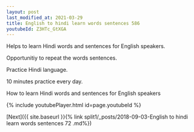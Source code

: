 ```yaml
---
layout: post
last_modified_at: 2021-03-29
title: English to hindi learn words sentences 586 
youtubeId: Z3HTc_GtXGA
---
```

 
 
Helps to learn Hindi words and sentences for English speakers.

Opportunitiy to repeat the words sentences. 

Practice Hindi language. 
 
10 minutes practice every day. 
 
How to learn Hindi words and sentences for English speakers 
 
{% include youtubePlayer.html id=page.youtubeId %}
 
 
[Next]({{ site.baseurl }}{% link  split1/_posts/2018-09-03-English to hindi learn words sentences 72 .md%})
 
